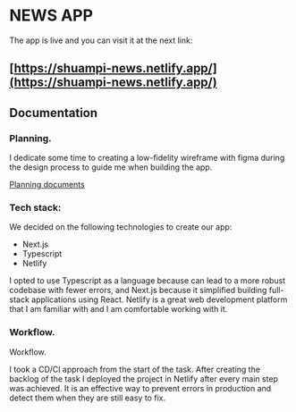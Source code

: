# NEWS APP
The app is live and you can visit it at the next link:

## [https://shuampi-news.netlify.app/](https://shuampi-news.netlify.app/)

## Documentation
### Planning.

I dedicate some time to creating a low-fidelity wireframe with figma during the design process to guide me when building the app. 

[Planning documents](https://github.com/PercaysoRecruitment/pe3-soc_cohort_8-shuampi/tree/main/planning)

### Tech stack:

We decided on the following technologies to create our app:

- Next.js
- Typescript
- Netlify

I opted to use Typescript as a language because can lead to a more robust codebase with fewer errors, and Next.js because it simplified building full-stack applications using React. Netlify is a great web development platform that I am familiar with and I am comfortable working with it.

### Workflow.

Workflow.

I took a CD/CI approach from the start of the task. After creating the backlog of the task I deployed the project in Netlify after every main step was achieved. It is an effective way to prevent errors in production and detect them when they are still easy to fix.
